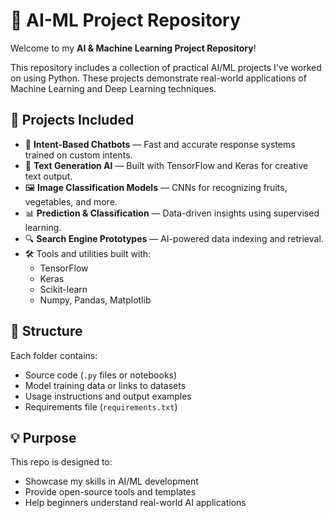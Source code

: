 # 🧠 AI-ML Project Repository

Welcome to my **AI & Machine Learning Project Repository**!

This repository includes a collection of practical AI/ML projects I've worked on using Python. These projects demonstrate real-world applications of Machine Learning and Deep Learning techniques.

## 🚀 Projects Included

- 🤖 **Intent-Based Chatbots** — Fast and accurate response systems trained on custom intents.
- 🧠 **Text Generation AI** — Built with TensorFlow and Keras for creative text output.
- 🖼️ **Image Classification Models** — CNNs for recognizing fruits, vegetables, and more.
- 📊 **Prediction & Classification** — Data-driven insights using supervised learning.
- 🔍 **Search Engine Prototypes** — AI-powered data indexing and retrieval.
- 🛠️ Tools and utilities built with:
  - TensorFlow
  - Keras
  - Scikit-learn
  - Numpy, Pandas, Matplotlib

## 📁 Structure

Each folder contains:
- Source code (`.py` files or notebooks)
- Model training data or links to datasets
- Usage instructions and output examples
- Requirements file (`requirements.txt`)

## 💡 Purpose

This repo is designed to:
- Showcase my skills in AI/ML development
- Provide open-source tools and templates
- Help beginners understand real-world AI applications


